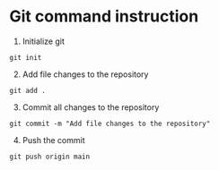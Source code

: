 # Git command instruction 

1. Initialize git 
```
git init
```

2. Add file changes to the repository
```
git add .
```

3. Commit all changes to the repository

```
git commit -m "Add file changes to the repository"
```

4. Push the commit
```
git push origin main
```
